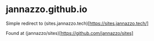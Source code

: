 # jannazzo.github.io

Simple redirect to (sites.jannazzo.tech)[https://sites.jannazzo.tech/]

Found at (jannazzo/sites)[https://github.com/jannazzo/sites]
